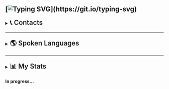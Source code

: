 ## [![Typing SVG](https://readme-typing-svg.herokuapp.com?font=Fira+Code&size=16&duration=1000&pause=1000&color=24801D&multiline=true&repeat=false&width=435&height=100&lines=%2F%2FHello+world!;%2F%2FI+am+a+first+year+computer+science+student;%2F%2Fwho+is+starting+out+in+IT;%2F%2Fand+looking+for+my+place+in+the+field.)](https://git.io/typing-svg) ##

<details>
    <summary><span style="font-size: 1.5em; font-weight: 600;">📞 Contacts</span></summary>
    <p align="center">
        <p align="center">
        <a href="https://t.me/movavok" target="_blank">
            <img src="https://img.icons8.com/color/60/telegram-app.png" alt="Telegram" style="margin-right: 20px;">
        </a>
        <a href="mailto:pkurishchenkoukr.net05@gmail.com">
            <img src="https://img.icons8.com/color/60/gmail.png" alt="Email" style="margin-left: 20px; margin-right: 20px;">
        </a>
        <a href="https://discordapp.com/users/672868128488816650" target="_blank">
            <img src="https://img.icons8.com/color/60/discord.png" alt="Discord" style="margin-left: 20px;">
        </a>
        </p>
    </p>
</details>
<div style="margin-bottom: 19px;"></div>

<hr>

<div style="margin-bottom: 19px;"></div>
<details>
    <summary><span style="font-size: 1.5em; font-weight: 600;">🌎 Spoken Languages</span></summary>
    <h3>
<p align="center">

<img src="https://flagcdn.com/w40/us.png" width="20"/> *English* ███████░░░ (B2)  

<img src="https://flagcdn.com/w40/ua.png" width="20"/> *Ukraine* ██████████ (Native)

<img src="img/image-1.png" width="20"> *Russian* ██████████ (Native) 
<div style="margin-bottom: 27px;"></div>

</p>
</h3>
</details>
<div style="margin-bottom: 19px;"></div>

<hr>

<div style="margin-bottom: 19px;"></div>
<details>
    <summary><span style="font-size: 1.5em; font-weight: 600;">📊 My Stats</span></summary>
    <div style="margin-bottom: 19px;"></div>
    <p align="center">
        <img src="https://github-readme-stats.vercel.app/api?username=movavok&  show_icons=true&theme=radical" alt="GitHub Stats" />
    </p>

</details>


#### In progress...

